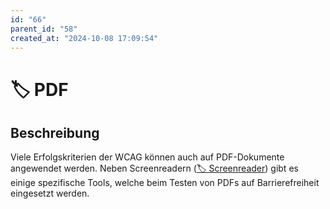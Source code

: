 ```yaml
---
id: "66"
parent_id: "58"
created_at: "2024-10-08 17:09:54"
---
```


# 🏷️ PDF

## Beschreibung

Viele Erfolgskriterien der WCAG können auch auf PDF-Dokumente angewendet werden. Neben Screenreadern ([🏷️ Screenreader](/de/tags/werkzeuge/screenreader)) gibt es einige spezifische Tools, welche beim Testen von PDFs auf Barrierefreiheit eingesetzt werden.